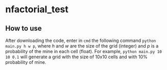 # nfactorial_test

## How to use

After downloading the code, enter in ```cmd``` the following command ```python main.py h w p```, where _h_ and _w_ are the size of the grid (integer) and _p_ is a probability of the mine in each cell (float). For example, ```python main.py 10 10 0.1``` will generate a grid with the size of 10x10 cells and with 10% probability of mine.
